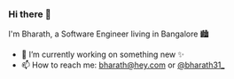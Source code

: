 ### Hi there 👋

I'm Bharath, a Software Engineer living in Bangalore 🏙️

- 🔭 I’m currently working on something new ✨
- 📫 How to reach me: bharath@hey.com or [@bharath31_](https://twitter.com/bharath31_)
